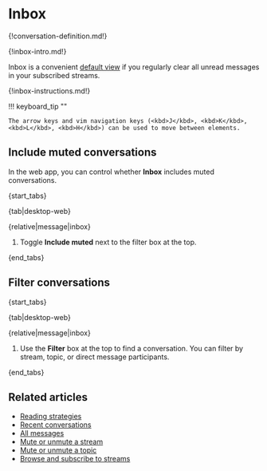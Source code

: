 # Inbox

{!conversation-definition.md!}

{!inbox-intro.md!}

Inbox is a convenient [default view](/help/configure-default-view) if you
regularly clear all unread messages in your subscribed streams.

{!inbox-instructions.md!}

!!! keyboard_tip ""

    The arrow keys and vim navigation keys (<kbd>J</kbd>, <kbd>K</kbd>,
    <kbd>L</kbd>, <kbd>H</kbd>) can be used to move between elements.

## Include muted conversations

In the web app, you can control whether **Inbox** includes muted
conversations.

{start_tabs}

{tab|desktop-web}

{relative|message|inbox}

1. Toggle **Include muted** next to the filter box at the top.

{end_tabs}

## Filter conversations

{start_tabs}

{tab|desktop-web}

{relative|message|inbox}

1. Use the **Filter** box at the top to find a conversation.
   You can filter by stream, topic, or direct message participants.

{end_tabs}


## Related articles

* [Reading strategies](/help/reading-strategies)
* [Recent conversations](/help/recent-conversations)
* [All messages](/help/all-messages)
* [Mute or unmute a stream](/help/mute-a-stream)
* [Mute or unmute a topic](/help/mute-a-topic)
* [Browse and subscribe to streams](/help/browse-and-subscribe-to-streams)
